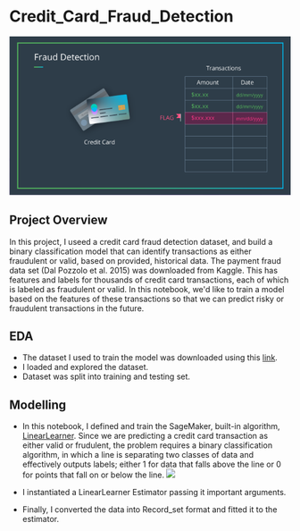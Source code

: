 # Credit_Card_Fraud_Detection

![](/images/fraud_detection.png)

## **Project Overview**
In this project, I useed a credit card fraud detection dataset, and build a binary classification model that can identify transactions as either fraudulent or valid, based on provided, historical data.
The payment fraud data set (Dal Pozzolo et al. 2015) was downloaded from Kaggle. This has features and labels for thousands of credit card transactions, each of which is labeled as fraudulent or valid. In this notebook, we'd like to train a model based on the features of these transactions so that we can predict risky or fraudulent transactions in the future.

## **EDA**
* The dataset I used to train the model was downloaded using this [link](https://s3.amazonaws.com/video.udacity-data.com/topher/2019/January/5c534768_creditcardfraud/creditcardfraud.zip).
* I loaded and explored the dataset.
* Dataset was split into training and testing set.

## **Modelling**
* In this notebook, I defined and train the SageMaker, built-in algorithm, [LinearLearner](https://sagemaker.readthedocs.io/en/stable/linear_learner.html).
Since we are predicting a credit card transaction as either valid or frudulent, the problem requires a binary classification algorithm, in which a line is separating two classes of data and effectively outputs labels; either 1 for data that falls above the line or 0 for points that fall on or below the line.
![](/images/linear_seperator.png)

* I instantiated a LinearLearner Estimator passing it important arguments.
* Finally, I converted the data into Record_set format and fitted it to the estimator.
